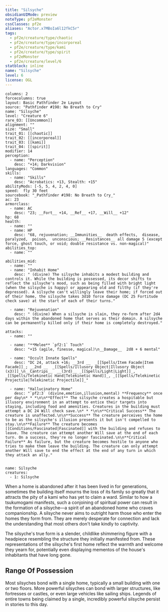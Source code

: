 ```yaml
---
title: "Silsyche"
obsidianUIMode: preview
noteType: pf2eMonster
cssClasses: pf2e
aliases: "Actor.x7MBoIa6l12fkC5r" 
tags:
  - pf2e/creature/type/chaotic
  - pf2e/creature/type/incorporeal
  - pf2e/creature/type/kami
  - pf2e/creature/type/spirit
  - pf2eMonster
  - pf2e/creature/level/6
statblock: inline
name: "Silsyche"
level: 6
license: OGL
---
```


```statblock
columns: 2
forcecolumns: true
layout: Basic Pathfinder 2e Layout
source: "Pathfinder #198: No Breath to Cry"
name: "Silsyche"
level: "Creature 6"
rare_03: [[Uncommon]]
alignment: ""
size: "Small"
trait_01: [[chaotic]]
trait_02: [[incorporeal]]
trait_03: [[kami]]
trait_04: [[spirit]]
modifier: 14
perception:
  - name: "Perception"
    desc: "+14; Darkvision"
languages: "Common"
skills:
  - name: "Skills"
    desc: "Acrobatics: +13, Stealth: +15"
abilityMods: [-5, 5, 4, 2, 4, 0]
speed:  fly 30 feet
sourcebook: "_Pathfinder #198: No Breath to Cry_"
ac: 23
armorclass:
  - name: AC
    desc: "23; __Fort__ +14, __Ref__ +17, __Will__ +12"
hp: 68
health:
  - name: ""
  - name: HP
    desc: "68, rejuvenation; __Immunities__  death effects,  disease,  paralyzed,  poison,  unconscious; __Resistances__ all damage 5 (except force, ghost touch, or void; double resistance vs. non-magical)"
abilities_top:
  - name: ""

abilities_mid:
  - name: ""
  - name: "Inhabit Home"
    desc: " (divine) The silsyche inhabits a modest building and controls it. While the building is possessed, its decor shifts to reflect the silsyche's mood, such as being filled with bright light (when the silsyche is happy) or appearing old and filthy (if they're depressed). A silsyche can't willingly leave their home; if forced out of their home, the silsyche takes 3d10 force damage (DC 25 Fortitude check save) at the start of each of their turns."

  - name: "Rejuvenation"
    desc: " (divine) When a silsyche is slain, they re-form after 2d4 days within the abandoned home that serves as their domain. A silsyche can be permanently killed only if their home is completely destroyed."

attacks:
  - name: ""

  - name: "**Melee** `pf2:1` Touch"
    desc: "+15 (agile, finesse, magical)\n__Damage__  2d8 + 6 mental"

  - name: "Occult Innate Spells"
    desc: "DC 24, attack +16; __3rd __  _[[Spells/Item Facade|Item Facade]]_; __2nd __  _[[Spells/Illusory Object|Illusory Object (x3)]]_\n__Cantrips__  __(3rd)__ _[[Spells/Light|Light]]_, _[[Spells/Telekinetic Hand|Telekinetic Hand]]_, _[[Spells/Telekinetic Projectile|Telekinetic Projectile]]_"

  - name: "Hallucinatory Home"
    desc: "`pf2:3` (divine,emotion,illusion,mental) **Frequency** once per day\n* * *\n\n**Effect** The silsyche creates a hospitable but illusory environment in an attempt to entice their targets into staying, including food and amenities. Creatures in the building must attempt a DC 24 Will check save.\n* * *\n\n**Critical Success** The creature is unaffected.\n\n**Success** The creature perceives the home to be as the silsyche's illusion presents it but isn't compelled to stay.\n\n**Failure** The creature becomes [[Conditions/Fascinated|Fascinated]] with the building and refuses to leave. The creature can attempt another Will save at the end of each turn. On a success, they're no longer fascinated.\n\n**Critical Failure** As failure, but the creature becomes hostile to anyone who tries to make them leave the building. The creature can only attempt another Will save to end the effect at the end of any turn in which they attack an ally."
 
```

```encounter-table
name: Silsyche
creatures:
  - 1: Silsyche
```



When a home is abandoned after it has been lived in for generations, sometimes the building itself mourns the loss of its family so greatly that it attracts the pity of a kami who has yet to claim a ward. Similar to how a tsukumogami manifests, such a conjoining of spiritual power can result in the formation of a silsyche—a spirit of an abandoned home who craves companionship. A silsyche never aims to outright harm those who enter the homes they form from. They are merely desperate for connection and lack the understanding that most others don't take kindly to captivity.

The silsyche's true form is a slender, childlike shimmering figure with a headpiece resembling the structure they initially manifested from. These representations of the silsyche's first home reflect the warmth and welcome they yearn for, potentially even displaying mementos of the house's inhabitants that have long gone.

## Range Of Possession

Most silsyches bond with a single home, typically a small building with one or two floors. More powerful silsyches can bond with larger structures, like fortresses or castles, or even large vehicles like sailing ships. Legends of entire towns being claimed by a single, incredibly powerful silsyche persist in stories to this day.
